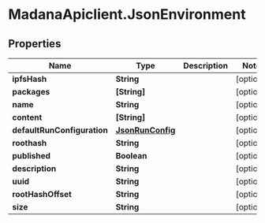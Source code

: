 # MadanaApiclient.JsonEnvironment

## Properties

Name | Type | Description | Notes
------------ | ------------- | ------------- | -------------
**ipfsHash** | **String** |  | [optional] 
**packages** | **[String]** |  | [optional] 
**name** | **String** |  | [optional] 
**content** | **[String]** |  | [optional] 
**defaultRunConfiguration** | [**JsonRunConfig**](JsonRunConfig.md) |  | [optional] 
**roothash** | **String** |  | [optional] 
**published** | **Boolean** |  | [optional] 
**description** | **String** |  | [optional] 
**uuid** | **String** |  | [optional] 
**rootHashOffset** | **String** |  | [optional] 
**size** | **String** |  | [optional] 


